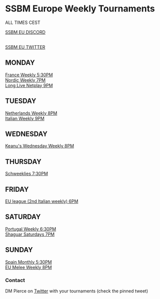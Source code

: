 # SSBM Europe Weekly Tournaments

ALL TIMES CEST

<a href="https://discord.gg/4u79XrANgh"> SSBM EU DISCORD</a>

<br><a href="https://twitter.com/SmashEurope"> SSBM EU TWITTER</a>


## MONDAY

<a href="https://discord.com/invite/8WA2ADY">France Weekly 5:30PM</a>
<br><a href="https://discord.gg/CfzgTUZ">Nordic Weekly 7PM</a>
<br><a href="https://discord.com/invite/MHWfdKC">Long Live Netplay 9PM</a>

## TUESDAY

<a href="https://discord.gg/QJ5wT2Q">Netherlands Weekly 8PM</a>
<br><a href="https://discord.com/invite/bYzWsNQ">Italian Weekly 9PM</a>

## WEDNESDAY

<a href="https://discord.gg/hhVg58kfrK">Keanu's Wednesday Weekly 8PM</a>

## THURSDAY


<a href="https://smash.gg/schweeklies">Schweeklies 7:30PM</a>

## FRIDAY

<a href="https://discord.com/invite/bYzWsNQ">EU league (2nd Italian weekly) 6PM</a>

## SATURDAY

<a href="https://discord.gg/htRzpC7">Portugal Weekly 6:30PM</a>
<br><a href="https://discord.gg/8QfP7gt4sj">Shaguar Saturdays 7PM</a>

## SUNDAY

<a href="https://discord.gg/EyQ4vjF">Spain Monthly 5:30PM</a>
<br><a href="https://discord.com/invite/B6saB5z">EU Melee Weekly 8PM</a>

### Contact

DM Pierce on <a href="https://www.twitter.com/vlookupman">Twitter</a> with your tournaments (check the pinned tweet)
